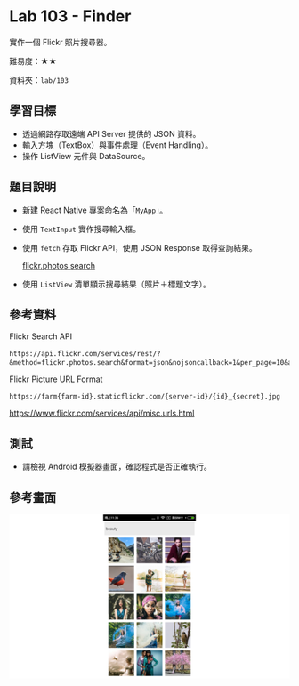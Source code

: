 # Lab 103 - Finder

實作一個 Flickr 照片搜尋器。

難易度：★★

資料夾：`lab/103`

## 學習目標

* 透過網路存取遠端 API Server 提供的 JSON 資料。
* 輸入方塊（TextBox）與事件處理（Event Handling）。
* 操作 ListView 元件與 DataSource。

## 題目說明

* 新建 React Native 專案命名為「`MyApp`」。
* 使用 `TextInput` 實作搜尋輸入框。
* 使用 `fetch` 存取 Flickr API，使用 JSON Response 取得查詢結果。

   [flickr.photos.search](https://www.flickr.com/services/api/flickr.photos.search.html)

* 使用 `ListView` 清單顯示搜尋結果（照片＋標題文字）。

## 參考資料

Flickr Search API

```
https://api.flickr.com/services/rest/?&method=flickr.photos.search&format=json&nojsoncallback=1&per_page=10&api_key=b49d87bfd659c5768ab0eafa74f2b6a5&tags=
```

Flickr Picture URL Format

```
https://farm{farm-id}.staticflickr.com/{server-id}/{id}_{secret}.jpg
```

https://www.flickr.com/services/api/misc.urls.html

## 測試

* 請檢視 Android 模擬器畫面，確認程式是否正確執行。

## 參考畫面

![screencap](screencap.png)